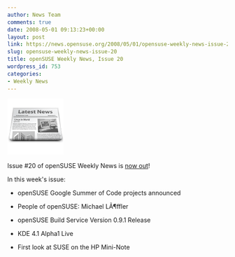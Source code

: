 ```yaml
---
author: News Team
comments: true
date: 2008-05-01 09:13:23+00:00
layout: post
link: https://news.opensuse.org/2008/05/01/opensuse-weekly-news-issue-20/
slug: opensuse-weekly-news-issue-20
title: openSUSE Weekly News, Issue 20
wordpress_id: 753
categories:
- Weekly News
---
```


![news](/wp-content/uploads/2007/11/knewsticker.png)

Issue #20 of openSUSE Weekly News is [now out](http://en.opensuse.org/OpenSUSE_Weekly_News/20)!

In this week's issue:



 
  * openSUSE Google Summer of Code projects announced

 
  * People of openSUSE: Michael LÃ¶ffler

 
  * openSUSE Build Service Version 0.9.1 Release

 
  * KDE 4.1 Alpha1 Live

 
  * First look at SUSE on the HP Mini-Note


